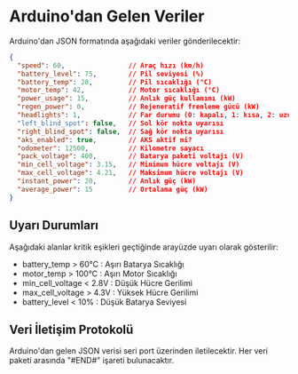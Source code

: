 # Arduino'dan Gelen Veriler

Arduino'dan JSON formatında aşağıdaki veriler gönderilecektir:

```json
{
  "speed": 60,                // Araç hızı (km/h)
  "battery_level": 75,        // Pil seviyesi (%)
  "battery_temp": 28,         // Pil sıcaklığı (°C)
  "motor_temp": 42,           // Motor sıcaklığı (°C)
  "power_usage": 15,          // Anlık güç kullanımı (kW)
  "regen_power": 0,           // Rejeneratif frenleme gücü (kW)
  "headlights": 1,            // Far durumu (0: kapalı, 1: kısa, 2: uzun)
  "left_blind_spot": false,   // Sol kör nokta uyarısı
  "right_blind_spot": false,  // Sağ kör nokta uyarısı
  "aks_enabled": true,        // AKS aktif mi?
  "odometer": 12500,          // Kilometre sayacı
  "pack_voltage": 400,        // Batarya paketi voltajı (V)
  "min_cell_voltage": 3.15,   // Minimum hücre voltajı (V)
  "max_cell_voltage": 4.21,   // Maksimum hücre voltajı (V)
  "instant_power": 20,        // Anlık güç (kW)
  "average_power": 15         // Ortalama güç (kW)
}
```

## Uyarı Durumları
Aşağıdaki alanlar kritik eşikleri geçtiğinde arayüzde uyarı olarak gösterilir:
- battery_temp > 60°C : Aşırı Batarya Sıcaklığı
- motor_temp > 100°C : Aşırı Motor Sıcaklığı
- min_cell_voltage < 2.8V : Düşük Hücre Gerilimi
- max_cell_voltage > 4.3V : Yüksek Hücre Gerilimi
- battery_level < 10% : Düşük Batarya Seviyesi

## Veri İletişim Protokolü
Arduino'dan gelen JSON verisi seri port üzerinden iletilecektir. Her veri paketi arasında "#END#" işareti bulunacaktır.
